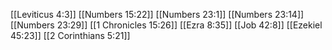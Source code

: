 [[Leviticus 4:3]]
[[Numbers 15:22]]
[[Numbers 23:1]]
[[Numbers 23:14]]
[[Numbers 23:29]]
[[1 Chronicles 15:26]]
[[Ezra 8:35]]
[[Job 42:8]]
[[Ezekiel 45:23]]
[[2 Corinthians 5:21]]
